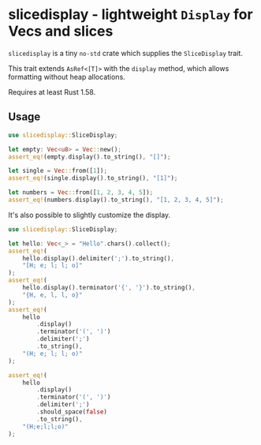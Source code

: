 # slicedisplay - lightweight `Display` for Vecs and slices

`slicedisplay` is a tiny `no-std` crate which supplies the `SliceDisplay` trait.

This trait extends `AsRef<[T]>` with the `display` method, which allows formatting without heap allocations.

Requires at least Rust 1.58.

## Usage

```rust
use slicedisplay::SliceDisplay;

let empty: Vec<u8> = Vec::new();
assert_eq!(empty.display().to_string(), "[]");

let single = Vec::from([1]);
assert_eq!(single.display().to_string(), "[1]");

let numbers = Vec::from([1, 2, 3, 4, 5]);
assert_eq!(numbers.display().to_string(), "[1, 2, 3, 4, 5]");
```

It's also possible to slightly customize the display.


```rust
use slicedisplay::SliceDisplay;

let hello: Vec<_> = "Hello".chars().collect();
assert_eq!(
    hello.display().delimiter(';').to_string(),
    "[H; e; l; l; o]"
);
assert_eq!(
    hello.display().terminator('{', '}').to_string(),
    "{H, e, l, l, o}"
);
assert_eq!(
    hello
        .display()
        .terminator('(', ')')
        .delimiter(';')
        .to_string(),
    "(H; e; l; l; o)"
);

assert_eq!(
    hello
        .display()
        .terminator('(', ')')
        .delimiter(';')
        .should_space(false)
        .to_string(),
    "(H;e;l;l;o)"
);
```
